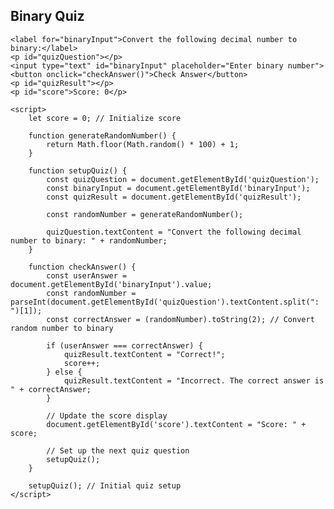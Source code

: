 <html lang="en">
<head>
    <meta charset="UTF-8">
    <meta name="viewport" content="width=device-width, initial-scale=1.0">
    <title>Binary Quiz</title>
    <style>
        /* Your CSS styles remain unchanged */
    </style>
</head>
<body>
    <h2>Binary Quiz</h2>

    <label for="binaryInput">Convert the following decimal number to binary:</label>
    <p id="quizQuestion"></p>
    <input type="text" id="binaryInput" placeholder="Enter binary number">
    <button onclick="checkAnswer()">Check Answer</button>
    <p id="quizResult"></p>
    <p id="score">Score: 0</p>

    <script>
        let score = 0; // Initialize score

        function generateRandomNumber() {
            return Math.floor(Math.random() * 100) + 1;
        }

        function setupQuiz() {
            const quizQuestion = document.getElementById('quizQuestion');
            const binaryInput = document.getElementById('binaryInput');
            const quizResult = document.getElementById('quizResult');

            const randomNumber = generateRandomNumber();

            quizQuestion.textContent = "Convert the following decimal number to binary: " + randomNumber;
        }

        function checkAnswer() {
            const userAnswer = document.getElementById('binaryInput').value;
            const randomNumber = parseInt(document.getElementById('quizQuestion').textContent.split(": ")[1]);
            const correctAnswer = (randomNumber).toString(2); // Convert random number to binary

            if (userAnswer === correctAnswer) {
                quizResult.textContent = "Correct!";
                score++;
            } else {
                quizResult.textContent = "Incorrect. The correct answer is " + correctAnswer;
            }

            // Update the score display
            document.getElementById('score').textContent = "Score: " + score;

            // Set up the next quiz question
            setupQuiz();
        }

        setupQuiz(); // Initial quiz setup
    </script>
</body>
</html>
